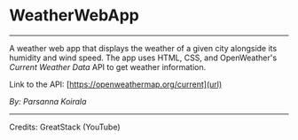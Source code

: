 # WeatherWebApp
---

A weather web app that displays the weather of a given city alongside its humidity and wind speed.
The app uses HTML, CSS, and OpenWeather's *Current Weather Data* API to get weather information.

Link to the API: [https://openweathermap.org/current](url)

*By: Parsanna Koirala*

---

Credits: GreatStack (YouTube)
